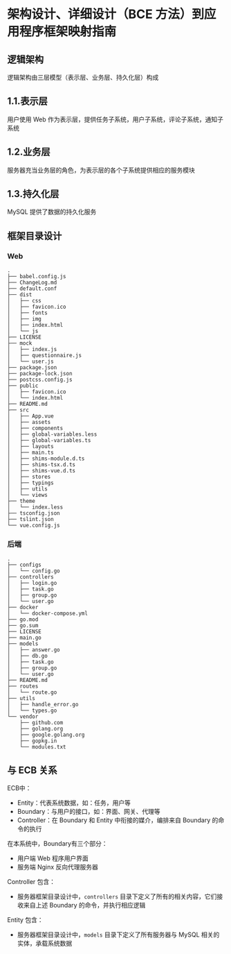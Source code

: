 # 架构设计、详细设计（BCE 方法）到应用程序框架映射指南

## 逻辑架构

逻辑架构由三层模型（表示层、业务层、持久化层）构成

## 1.1.表示层

用户使用 Web 作为表示层，提供任务子系统，用户子系统，评论子系统，通知子系统

## 1.2.业务层

服务器充当业务层的角色，为表示层的各个子系统提供相应的服务模块

## 1.3.持久化层

MySQL 提供了数据的持久化服务



## 框架目录设计

### Web

```
.
├── babel.config.js
├── ChangeLog.md
├── default.conf
├── dist
│   ├── css
│   ├── favicon.ico
│   ├── fonts
│   ├── img
│   ├── index.html
│   └── js
├── LICENSE
├── mock
│   ├── index.js
│   ├── questionnaire.js
│   └── user.js
├── package.json
├── package-lock.json
├── postcss.config.js
├── public
│   ├── favicon.ico
│   └── index.html
├── README.md
├── src
│   ├── App.vue
│   ├── assets
│   ├── components
│   ├── global-variables.less
│   ├── global-variables.ts
│   ├── layouts
│   ├── main.ts
│   ├── shims-module.d.ts
│   ├── shims-tsx.d.ts
│   ├── shims-vue.d.ts
│   ├── stores
│   ├── typings
│   ├── utils
│   └── views
├── theme
│   └── index.less
├── tsconfig.json
├── tslint.json
└── vue.config.js
```





### 后端

```
.
├── configs
│   └── config.go
├── controllers
│   ├── login.go
│   ├── task.go
│   ├── group.go
│   └── user.go
├── docker
│   └── docker-compose.yml
├── go.mod
├── go.sum
├── LICENSE
├── main.go
├── models
│   ├── answer.go
│   ├── db.go
│   ├── task.go
│   ├── group.go
│   └── user.go
├── README.md
├── routes
│   └── route.go
├── utils
│   ├── handle_error.go
│   └── types.go
└── vendor
    ├── github.com
    ├── golang.org
    ├── google.golang.org
    ├── gopkg.in
    └── modules.txt
```



## 与 ECB 关系

ECB中：

- Entity：代表系统数据，如：任务，用户等
- Boundary：与用户的接口，如：界面、网关、代理等
- Controller：在 Boundary 和 Entity 中衔接的媒介，编排来自 Boundary 的命令的执行

在本系统中，Boundary有三个部分：

- 用户端 Web 程序用户界面
- 服务端 Nginx 反向代理服务器

Controller 包含：

- 服务器框架目录设计中，`controllers` 目录下定义了所有的相关内容，它们接收来自上述 Boundary 的命令，并执行相应逻辑

Entity 包含：

- 服务器框架目录设计中，`models` 目录下定义了所有服务器与 MySQL 相关的实体，承载系统数据